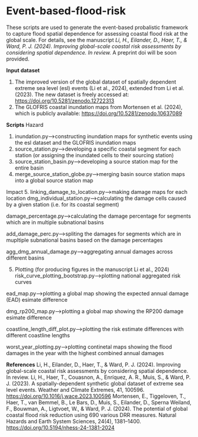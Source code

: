 # Event-based-flood-risk
These scripts are used to generate the event-based probalistic framework to capture flood spatial dependence for assessing coastal flood risk at the global scale. For details, see the manuscript _Li, H., Eilander, D., Haer, T., & Ward, P. J. (2024). Improving global-scale coastal risk assessments by considering spatial dependence. In review._ A preprint doi will be soon provided.

**Input dataset**
1. The improved version of the global dataset of spatially dependent extreme sea level (esl) events (Li et al., 2024), extended from Li et al. (2023). The new dataset is freely accessed at: https://doi.org/10.5281/zenodo.12722313
2. The GLOFRIS coastal inundation maps from Mortensen et al. (2024), which is publicly available: https://doi.org/10.5281/zenodo.10637089

**Scripts**
Hazard
1. inundation.py-->constructing inundation maps for synthetic events using the esl dataset and the GLOFRIS inundation maps
2. source_station.py-->developing a specific coastal segment for each station (or assigning the inundated cells to their sourcing station)
3. source_station_basin.py-->developing a source station map for the entire basin
4. merge_source_station_globe.py-->merging basin source station maps into a global source station map

Impact
5. linking_damage_to_location.py-->making damage maps for each location
dmg_individual_station.py-->calculating the damage cells caused by a given station (i.e. for its coastal segment)

damage_percentage.py-->calculating the damage percentage for segments which are in multiple subnational basins

add_damage_perc.py-->spliting the damages for segments which are in mupltiple subnational basins based on the damage percentages

agg_dmg_annual_damage.py-->aggregating annual damages across different basins

5. Plotting (for producing figures in the manuscript Li et al., 2024)
risk_curve_plotting_bootstrap.py-->plotting national aggregated risk curves

ead_map.py-->plotting a global map showing the expected annual damage (EAD) esimate difference

dmg_rp200_map.py-->plotting a global map showing the RP200 damage esimate difference

coastline_length_diff_plot.py-->plotting the risk estimate differences with different coastline lengths

worst_year_plotting.py-->plotting continetal maps showing the flood damages in the year with the highest combined annual damages


**References**
Li, H., Eilander, D., Haer, T., & Ward, P. J. (2024). Improving global-scale coastal risk assessments by considering spatial dependence. In review.
Li, H., Haer, T., Couasnon, A., Enríquez, A. R., Muis, S., & Ward, P. J. (2023). A spatially-dependent synthetic global dataset of extreme sea level events. Weather and Climate Extremes, 41, 100596. https://doi.org/10.1016/j.wace.2023.100596 
Mortensen, E., Tiggeloven, T., Haer, T., van Bemmel, B., Le Bars, D., Muis, S., Eilander, D., Sperna Weiland, F., Bouwman, A., Ligtvoet, W., & Ward, P. J. (2024). The potential of global coastal flood risk reduction using 690 various DRR measures. Natural Hazards and Earth System Sciences, 24(4), 1381–1400. https://doi.org/10.5194/nhess-24-1381-2024 
